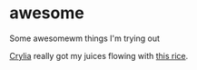 # awesome
Some awesomewm things I'm trying out

[Crylia](https://github.com/Crylia) really got my juices flowing with [this rice](https://github.com/Crylia/crylia-theme).
